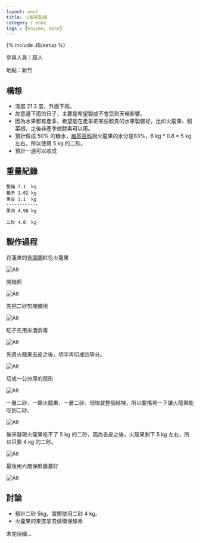 ```yaml
---
layout: post
title: 火龍果製備
category : make
tags : [enzyme, make]
---
```

{% include JB/setup %}

參與人員：超人

地點：新竹

## 構想

* 溫度 21.3 度，外面下雨。
* 故意選下雨的日子，主要是希望製成不會受到天候影響。
* 因為水果都有產季，希望能在產季把某些較貴的水果製備好，比如火龍果、甜菜根，之後非產季做酵素可以用。
* 預計做成 50% 的糖水，[維基百科](http://zh.wikipedia.org/zh-tw/%E7%81%AB%E9%BE%8D%E6%9E%9C)說火龍果的水分是83%，6 kg * 0.8 = 5 kg 左右，所以使用 5 kg 的二砂。
* 預計一週可以收成

## 重量紀錄

    整箱 7.1  kg
    箱子 1.02 kg
    果皮 1.1  kg
    ------------
    果肉 4.98 kg

    二砂 4.0  kg

## 製作過程

花蓮來的[吉園圃](http://agrapp.coa.gov.tw/GAP/JSP/index_1.jsp)紅色火龍果

![Alt](/img/make/2012-11-26/IMG_20121126_165533.jpg)

開箱照

![Alt](/img/make/2012-11-26/IMG_20121126_234343.jpg)

先把二砂剪開備用

![Alt](/img/make/2012-11-26/IMG_20121126_234727.jpg)

缸子先用米酒消毒

![Alt](/img/make/2012-11-26/IMG_20121126_234830.jpg)

先將火龍果去皮之後，切半再切成四等分。

![Alt](/img/make/2012-11-26/IMG_20121126_235350.jpg)

切成一公分厚的扇形

![Alt](/img/make/2012-11-26/IMG_20121126_235501.jpg)

一層二砂，一顆火龍果，一層二砂，很快就整個結塊，所以要搖晃一下讓火龍果能吃到二砂。

![Alt](/img/make/2012-11-26/IMG_20121127_002448.jpg)

後來發現火龍果吃不了 5 kg 的二砂，因為去皮之後，火龍果剩下 5 kg 左右，所以只要 4 kg 的二砂。

![Alt](/img/make/2012-11-26/IMG_20121127_004051.jpg)

最後用六層保鮮膜蓋好

![Alt](/img/make/2012-11-26/IMG_20121127_004425.jpg)

## 討論

* 預計二砂 5kg，實際使用二砂 4 kg。
* 火龍果的果皮拿去做環保酵素

未完待續...

